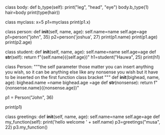 class body:
    def b_type(self):
        print("leg", "head", "eye")
body.b_type(1)
hair=body
print(type(hair))


class myclass:
    x=5
p1=myclass
print(p1.x)

class person:
    def __init__(self, name, age):
        self.name=name
        self.age=age
p1=person("john", 35)
p2=person('joshua', 27)
print(p1.name)
print(p1.age)
print(p2.age)

class student:
    def __init__(self, name, age):
        self.name=name
        self.age=age
    def __str__(self):
        return f"{self.name}({self.age})"
h1=student("Hauwa", 25)
print(h1)



class Person:
    """the self parameter those matter you can insert anything you wish, so it can be anything else like any nonsense you wish but it have to be inserted on the first function class bracket """
  def __init__(bighead, name, age):
    bighead.name =name
    bighead.age =age
  def __str__(nonsense):
    return f"{nonsense.name}({nonsense.age})"

p1 = Person("John", 36)

print(p1)

class greetings:
    def __init__(self, name, age):
        self.name=name
        self.age=age
    def my_function(self):
        print('hello welcome ' + self.name)
p3=greetings("musa", 22)
p3.my_function()
